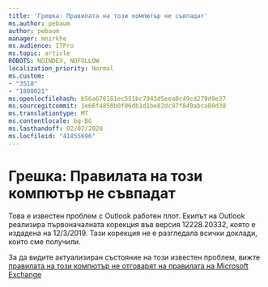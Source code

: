 ```yaml
---
title: 'Грешка: Правилата на този компютър не съвпадат'
ms.author: pebaum
author: pebaum
manager: mnirkhe
ms.audience: ITPro
ms.topic: article
ROBOTS: NOINDEX, NOFOLLOW
localization_priority: Normal
ms.custom:
- "3518"
- "1800021"
ms.openlocfilehash: b56a676181ec551bc7943d5eea0c49cd279d9e37
ms.sourcegitcommit: 1e66f4850b0f06db1d1be82dc97f849abca80d38
ms.translationtype: MT
ms.contentlocale: bg-BG
ms.lasthandoff: 02/07/2020
ms.locfileid: "41855696"
---
```

# <a name="error-the-rules-on-this-computer-do-not-match"></a>Грешка: Правилата на този компютър не съвпадат

Това е известен проблем с Outlook работен плот. Екипът на Outlook реализира първоначалната корекция във версия 12228.20332, която е издадена на 12/3/2019. Тази корекция не е разгледала всички доклади, които сме получили.

За да видите актуализиран състояние на този известен проблем, вижте [правилата на този компютър не отговарят на правилата на Microsoft Exchange](https://support.office.com/article/d032e037-b224-429e-b325-633afde9b5f0)